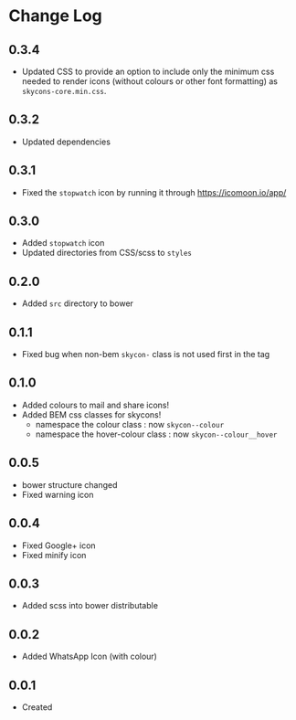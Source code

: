 # Change Log

## 0.3.4

  * Updated CSS to provide an option to include only the minimum css needed to render icons (without colours or other font formatting) as `skycons-core.min.css`.

## 0.3.2

  * Updated dependencies

## 0.3.1

  * Fixed the `stopwatch` icon by running it through https://icomoon.io/app/

## 0.3.0

  * Added `stopwatch` icon
  * Updated directories from CSS/scss to `styles`

## 0.2.0

  * Added `src` directory to bower

## 0.1.1

  * Fixed bug when non-bem `skycon-` class is not used first in the tag

## 0.1.0

  * Added colours to mail and share icons!
  * Added BEM css classes for skycons!
    * namespace the colour class : now `skycon--colour`
    * namespace the hover-colour class : now `skycon--colour__hover`

## 0.0.5

  * bower structure changed
  * Fixed warning icon
  
## 0.0.4

  * Fixed Google+ icon
  * Fixed minify icon
  
## 0.0.3

  * Added scss into bower distributable
  
## 0.0.2

  * Added WhatsApp Icon (with colour)
  
## 0.0.1

  * Created

